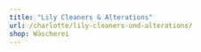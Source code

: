 ```yaml
---
title: "Lily Cleaners & Alterations"
url: /charlotte/lily-cleaners-und-alterations/
shop: Wäscherei
---
```

